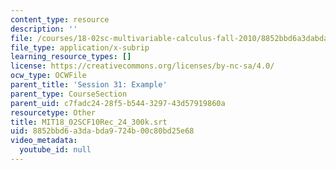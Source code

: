 ```yaml
---
content_type: resource
description: ''
file: /courses/18-02sc-multivariable-calculus-fall-2010/8852bbd6a3dabda9724b00c80bd25e68_MIT18_02SCF10Rec_24_300k.srt
file_type: application/x-subrip
learning_resource_types: []
license: https://creativecommons.org/licenses/by-nc-sa/4.0/
ocw_type: OCWFile
parent_title: 'Session 31: Example'
parent_type: CourseSection
parent_uid: c7fadc24-28f5-b544-3297-43d57919860a
resourcetype: Other
title: MIT18_02SCF10Rec_24_300k.srt
uid: 8852bbd6-a3da-bda9-724b-00c80bd25e68
video_metadata:
  youtube_id: null
---
```

